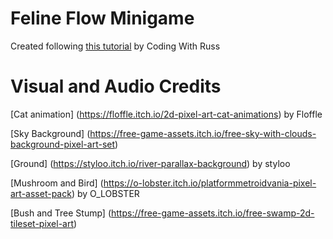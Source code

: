 # Feline Flow Minigame

Created following [this tutorial](https://youtu.be/nKBhz6oJYsc?si=Kg_RBc7aHVttUYS_) by Coding With Russ

# Visual and Audio Credits

[Cat animation] (https://floffle.itch.io/2d-pixel-art-cat-animations) by Floffle

[Sky Background] (https://free-game-assets.itch.io/free-sky-with-clouds-background-pixel-art-set)

[Ground] (https://styloo.itch.io/river-parallax-background) by styloo

[Mushroom and Bird] (https://o-lobster.itch.io/platformmetroidvania-pixel-art-asset-pack) by O_LOBSTER

[Bush and Tree Stump] (https://free-game-assets.itch.io/free-swamp-2d-tileset-pixel-art)



